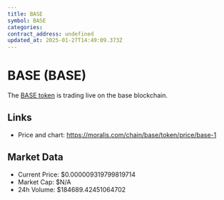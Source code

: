 ```yaml
---
title: BASE
symbol: BASE
categories: 
contract_address: undefined
updated_at: 2025-01-27T14:49:09.373Z
---
```


# BASE (BASE)
The [BASE token](https://moralis.com/chain/base/token/price/base-1) is trading live on the base blockchain.

## Links
- Price and chart: https://moralis.com/chain/base/token/price/base-1

## Market Data
- Current Price: $0.000009319799819714
- Market Cap: $N/A
- 24h Volume: $184689.42451064702
